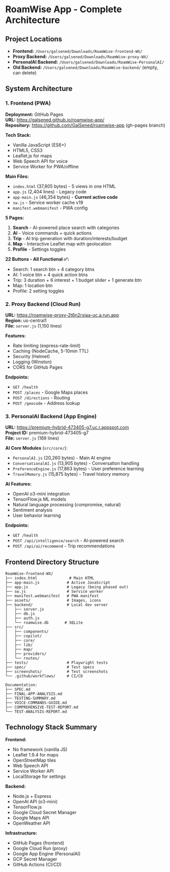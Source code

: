 # RoamWise App - Complete Architecture

## Project Locations
- **Frontend:** `/Users/galsened/Downloads/RoamWise-frontend-WX/`
- **Proxy Backend:** `/Users/galsened/Downloads/RoamWise-proxy-WX/`
- **PersonalAI Backend:** `/Users/galsened/Downloads/RoamWise-PersonalAI/`
- **Old Backend:** `/Users/galsened/Downloads/RoamWise-backend/` (empty, can delete)

## System Architecture

### 1. Frontend (PWA)
**Deployment:** GitHub Pages  
**URL:** https://galsened.github.io/roamwise-app/  
**Repository:** https://github.com/GalSened/roamwise-app (gh-pages branch)

**Tech Stack:**
- Vanilla JavaScript (ES6+)
- HTML5, CSS3
- Leaflet.js for maps
- Web Speech API for voice
- Service Worker for PWA/offline

**Main Files:**
- `index.html` (37,805 bytes) - 5 views in one HTML
- `app.js` (2,404 lines) - Legacy code
- `app-main.js` (46,354 bytes) - **Current active code**
- `sw.js` - Service worker cache v19
- `manifest.webmanifest` - PWA config

**5 Pages:**
1. **Search** - AI-powered place search with categories
2. **AI** - Voice commands + quick actions
3. **Trip** - AI trip generation with duration/interests/budget
4. **Map** - Interactive Leaflet map with geolocation
5. **Profile** - Settings toggles

**22 Buttons - All Functional ✅:**
- Search: 1 search btn + 4 category btns
- AI: 1 voice btn + 4 quick action btns
- Trip: 3 duration + 6 interest + 1 budget slider + 1 generate btn
- Map: 1 location btn
- Profile: 2 setting toggles

### 2. Proxy Backend (Cloud Run)
**URL:** https://roamwise-proxy-2t6n2rxiaa-uc.a.run.app  
**Region:** us-central1  
**File:** `server.js` (1,150 lines)

**Features:**
- Rate limiting (express-rate-limit)
- Caching (NodeCache, 5-10min TTL)
- Security (Helmet)
- Logging (Winston)
- CORS for GitHub Pages

**Endpoints:**
- `GET /health`
- `POST /places` - Google Maps places
- `POST /directions` - Routing
- `POST /geocode` - Address lookup

### 3. PersonalAI Backend (App Engine)
**URL:** https://premium-hybrid-473405-g7.uc.r.appspot.com  
**Project ID:** premium-hybrid-473405-g7  
**File:** `server.js` (169 lines)

**AI Core Modules** (`src/core/`):
- `PersonalAI.js` (20,260 bytes) - Main AI engine
- `ConversationalAI.js` (13,905 bytes) - Conversation handling
- `PreferenceEngine.js` (17,863 bytes) - User preference learning
- `TravelMemory.js` (15,875 bytes) - Travel history memory

**AI Features:**
- OpenAI o3-mini integration
- TensorFlow.js ML models
- Natural language processing (compromise, natural)
- Sentiment analysis
- User behavior learning

**Endpoints:**
- `GET /health`
- `POST /api/intelligence/search` - AI-powered search
- `POST /api/ai/recommend` - Trip recommendations

## Frontend Directory Structure
```
RoamWise-frontend-WX/
├── index.html              # Main HTML
├── app-main.js            # Active JavaScript
├── app.js                 # Legacy (being phased out)
├── sw.js                  # Service worker
├── manifest.webmanifest   # PWA manifest
├── assets/                # Images, icons
├── backend/               # Local dev server
│   ├── server.js
│   ├── db.js
│   ├── auth.js
│   └── roamwise.db       # SQLite
├── src/
│   ├── components/
│   ├── copilot/
│   ├── core/
│   ├── lib/
│   ├── map/
│   ├── providers/
│   └── routes/
├── tests/                 # Playwright tests
├── spec/                  # Test specs
├── screenshots/           # Test screenshots
└── .github/workflows/     # CI/CD

Documentation:
├── SPEC.md
├── FINAL-APP-ANALYSIS.md
├── TESTING-SUMMARY.md
├── VOICE-COMMANDS-GUIDE.md
├── COMPREHENSIVE-TEST-REPORT.md
└── TEST-ANALYSIS-REPORT.md
```

## Technology Stack Summary

**Frontend:**
- No framework (vanilla JS)
- Leaflet 1.9.4 for maps
- OpenStreetMap tiles
- Web Speech API
- Service Worker API
- LocalStorage for settings

**Backend:**
- Node.js + Express
- OpenAI API (o3-mini)
- TensorFlow.js
- Google Cloud Secret Manager
- Google Maps API
- OpenWeather API

**Infrastructure:**
- GitHub Pages (frontend)
- Google Cloud Run (proxy)
- Google App Engine (PersonalAI)
- GCP Secret Manager
- GitHub Actions (CI/CD)
